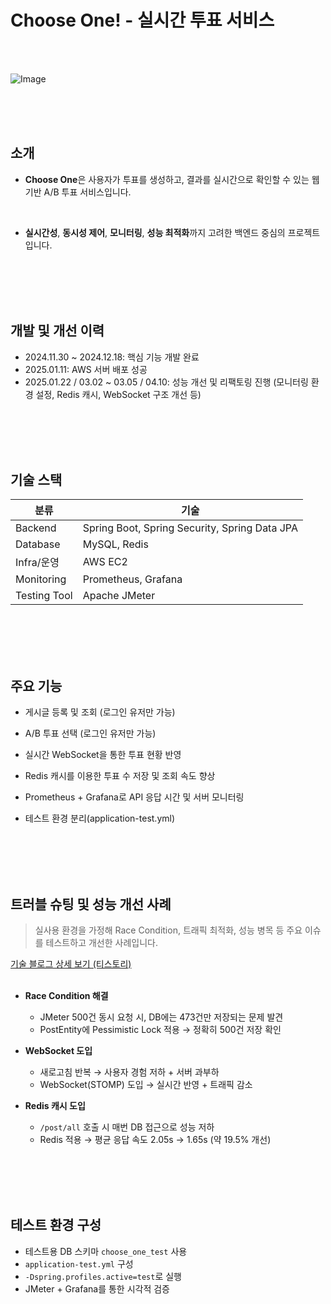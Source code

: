 # Choose One! - 실시간 투표 서비스
<br>
<br>

![Image](https://github.com/user-attachments/assets/b3e8b528-0aa3-4432-b4ae-1a1c8b934103)

<br>
<br>
<br>

## 소개
- **Choose One**은 사용자가 투표를 생성하고, 결과를 실시간으로 확인할 수 있는 웹 기반 A/B 투표 서비스입니다.  
<br>

- **실시간성**, **동시성 제어**, **모니터링**, **성능 최적화**까지 고려한 백엔드 중심의 프로젝트입니다.
<br>
<br>
<br>
<br>

## 개발 및 개선 이력
- 2024.11.30 ~ 2024.12.18: 핵심 기능 개발 완료
- 2025.01.11: AWS 서버 배포 성공
- 2025.01.22 / 03.02 ~ 03.05 / 04.10: 성능 개선 및 리팩토링 진행 (모니터링 환경 설정, Redis 캐시, WebSocket 구조 개선 등)
<br>
<br>
<br>
<br>

## 기술 스택
| 분류         | 기술                                                      |
|--------------|-----------------------------------------------------------|
| Backend      | Spring Boot, Spring Security, Spring Data JPA            |
| Database     | MySQL, Redis                                              |
| Infra/운영   | AWS EC2                            |
| Monitoring   | Prometheus, Grafana                                 |
| Testing Tool | Apache JMeter                                             |
<br>
<br>
<br>
<br>

## 주요 기능
 - 게시글 등록 및 조회 (로그인 유저만 가능)  
 
 - A/B 투표 선택 (로그인 유저만 가능)   
 
 - 실시간 WebSocket을 통한 투표 현황 반영   
 
 - Redis 캐시를 이용한 투표 수 저장 및 조회 속도 향상   
 
 - Prometheus + Grafana로 API 응답 시간 및 서버 모니터링   
 
 - 테스트 환경 분리(application-test.yml)   
 
<br>
<br>
<br>
<br>

## 트러블 슈팅 및 성능 개선 사례

> 실사용 환경을 가정해 Race Condition, 트래픽 최적화, 성능 병목 등 주요 이슈를 테스트하고 개선한 사례입니다.

[기술 블로그 상세 보기 (티스토리)](https://ibtsdan.tistory.com/1)   
<br>

- **Race Condition 해결**
  - JMeter 500건 동시 요청 시, DB에는 473건만 저장되는 문제 발견
  - PostEntity에 Pessimistic Lock 적용 → 정확히 500건 저장 확인

- **WebSocket 도입**  
  - 새로고침 반복 → 사용자 경험 저하 + 서버 과부하
  - WebSocket(STOMP) 도입 → 실시간 반영 + 트래픽 감소

- **Redis 캐시 도입**  
  - `/post/all` 호출 시 매번 DB 접근으로 성능 저하
  - Redis 적용 → 평균 응답 속도 2.05s → 1.65s (약 19.5% 개선)
<br>
<br>
<br>
<br>

## 테스트 환경 구성

- 테스트용 DB 스키마 `choose_one_test` 사용
- `application-test.yml` 구성
- `-Dspring.profiles.active=test`로 실행
- JMeter + Grafana를 통한 시각적 검증
<br>
<br>
<br>
<br>


